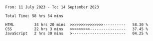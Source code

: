 <!--START_SECTION:waka-->

```all_time
From: 11 July 2023 - To: 14 September 2023

Total Time: 58 hrs 54 mins

HTML         34 hrs 20 mins  >>>>>>>>>>>>>>>----------   58.30 %
CSS          22 hrs 3 mins   >>>>>>>>>----------------   37.45 %
JavaScript   2 hrs 30 mins   >------------------------   04.25 %
```

<!--END_SECTION:waka-->
